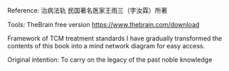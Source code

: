 Reference:
治病法轨
民国著名医家王雨三（字汝霖）所著

Tools:
TheBrain free version
https://www.thebrain.com/download

Framework of TCM treatment standards
I have gradually transformed the contents of this book into a mind network diagram for easy access.



Original intention: To carry on the legacy of the past noble knowledge
